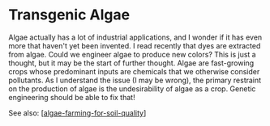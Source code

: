 # Transgenic Algae

Algae actually has a lot of industrial applications, and I wonder if it has even more that haven't yet been invented.  I read recently that dyes are extracted from algae.  Could we engineer algae to produce new colors?  This is just a thought, but it may be the start of further thought.  Algae are fast-growing crops whose predominant inputs are chemicals that we otherwise consider pollutants.  As I understand the issue (I may be wrong), the primary restraint on the production of algae is the undesirability of algae as a crop.  Genetic engineering should be able to fix that!

See also:
[[algae-farming-for-soil-quality]]

[//begin]: # "Autogenerated link references for markdown compatibility"
[algae-farming-for-soil-quality]: algae-farming-for-soil-quality.md "Algae Farming for Soil Quality"
[//end]: # "Autogenerated link references"